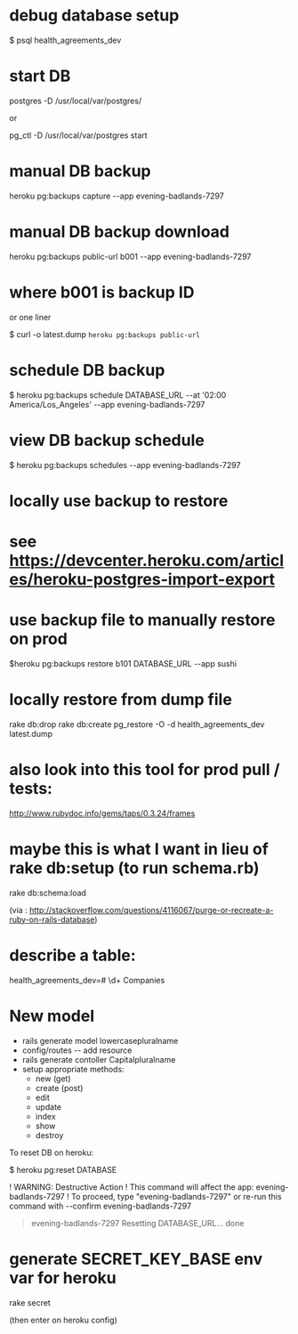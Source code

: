 # debug database setup

$ psql health_agreements_dev

# start DB

postgres -D /usr/local/var/postgres/

or

pg_ctl -D /usr/local/var/postgres start

# manual DB backup

heroku pg:backups capture --app evening-badlands-7297

# manual DB backup download

heroku pg:backups public-url b001 --app evening-badlands-7297
# where b001 is backup ID

or one liner

$ curl -o latest.dump `heroku pg:backups public-url`

# schedule DB backup

$ heroku pg:backups schedule DATABASE_URL --at '02:00 America/Los_Angeles' --app evening-badlands-7297

# view DB backup schedule

$ heroku pg:backups schedules --app evening-badlands-7297

# locally use backup to restore

# see https://devcenter.heroku.com/articles/heroku-postgres-import-export

# use backup file to manually restore on prod

$heroku pg:backups restore b101 DATABASE_URL --app sushi

# locally restore from dump file

rake db:drop
rake db:create
pg_restore -O -d health_agreements_dev latest.dump

# also look into this tool for prod pull / tests:
http://www.rubydoc.info/gems/taps/0.3.24/frames

# maybe this is what I want in lieu of rake db:setup (to run schema.rb)

rake db:schema:load

(via : http://stackoverflow.com/questions/4116067/purge-or-recreate-a-ruby-on-rails-database)

# describe a table:

health_agreements_dev=# \d+ Companies

# New model

- rails generate model lowercasepluralname
- config/routes -- add resource
- rails generate contoller Capitalpluralname
- setup appropriate methods:
  - new (get)  
  - create (post)
  - edit
  - update
  - index
  - show
  - destroy


To reset DB on heroku:

$ heroku pg:reset DATABASE

 !    WARNING: Destructive Action
 !    This command will affect the app: evening-badlands-7297
 !    To proceed, type "evening-badlands-7297" or re-run this command with --confirm evening-badlands-7297

> evening-badlands-7297
Resetting DATABASE_URL... done



# generate SECRET_KEY_BASE env var for heroku

rake secret

(then enter on heroku config)